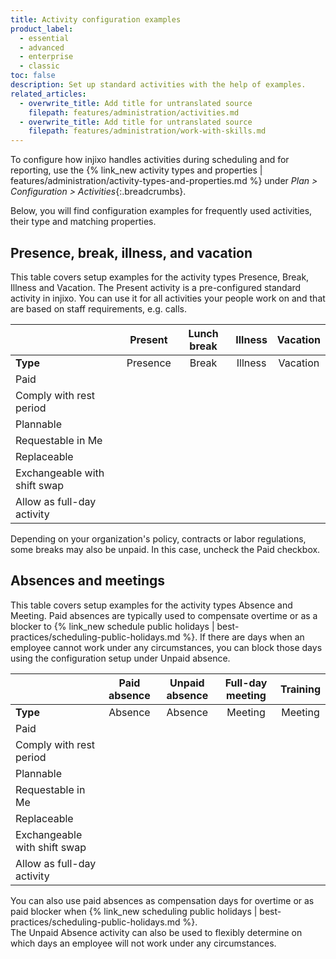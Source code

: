 ```yaml
---
title: Activity configuration examples
product_label:
  - essential
  - advanced
  - enterprise
  - classic
toc: false
description: Set up standard activities with the help of examples.
related_articles:
  - overwrite_title: Add title for untranslated source
    filepath: features/administration/activities.md
  - overwrite_title: Add title for untranslated source
    filepath: features/administration/work-with-skills.md
---
```


To configure how injixo handles activities during scheduling and for reporting, use the {% link_new activity types and properties | features/administration/activity-types-and-properties.md %} under _Plan > Configuration > Activities_{:.breadcrumbs}.

Below, you will find configuration examples for frequently used activities, their type and matching properties.

## Presence, break, illness, and vacation

This table covers setup examples for the activity types Presence, Break, Illness and Vacation.
The Present activity is a pre-configured standard activity in injixo. You can use it for all activities your people work on and that are based on staff requirements, e.g. calls.

<div class="table__wrapper" markdown="1">

<style>
table {
   width: 100%;
}
</style>

| &nbsp;                       |         Present         |       Lunch break       |         Illness         |        Vacation         |
| ---------------------------- | :---------------------: | :---------------------: | :---------------------: | :---------------------: |
| **Type**                     |        Presence         |          Break          |         Illness         |        Vacation         |
| Paid                         | <i class="fa fa-check"> |                         | <i class="fa fa-check"> | <i class="fa fa-check"> |
| Comply with rest period      | <i class="fa fa-check"> |                         |                         |
| Plannable                    | <i class="fa fa-check"> |                         |                         |
| Requestable in Me            |                         | <i class="fa fa-check"> |                         | <i class="fa fa-check"> |
| Replaceable                  | <i class="fa fa-check"> |                         |                         |
| Exchangeable with shift swap | <i class="fa fa-check"> | <i class="fa fa-check"> |                         |
| Allow as full-day activity   |                         |                         | <i class="fa fa-check"> | <i class="fa fa-check"> |

</div>

Depending on your organization's policy, contracts or labor regulations, some breaks may also be unpaid. In this case, uncheck the Paid checkbox.

## Absences and meetings

This table covers setup examples for the activity types Absence and Meeting.
Paid absences are typically used to compensate overtime or as a blocker to {% link_new schedule public holidays | best-practices/scheduling-public-holidays.md %}.
If there are days when an employee cannot work under any circumstances, you can block those days using the configuration setup under Unpaid absence.

<div class="table__wrapper" markdown="1">

| &nbsp;                       |      Paid absence       |     Unpaid absence      |    Full-day meeting     |        Training         |
| ---------------------------- | :---------------------: | :---------------------: | :---------------------: | :---------------------: |
| **Type**                     |         Absence         |         Absence         |         Meeting         |         Meeting         |
| Paid                         | <i class="fa fa-check"> |                         | <i class="fa fa-check"> | <i class="fa fa-check"> |
| Comply with rest period      |                         |                         | <i class="fa fa-check"> |
| Plannable                    |                         |                         |                         |
| Requestable in Me            | <i class="fa fa-check"> | <i class="fa fa-check"> |                         |
| Replaceable                  |                         |                         |                         |
| Exchangeable with shift swap |                         |                         |                         |
| Allow as full-day activity   | <i class="fa fa-check"> | <i class="fa fa-check"> |                         | <i class="fa fa-check"> |

</div>

You can also use paid absences as compensation days for overtime or as paid blocker when {% link_new scheduling public holidays | best-practices/scheduling-public-holidays.md %}.<br>
The Unpaid Absence activity can also be used to flexibly determine on which days an employee will not work under any circumstances.
